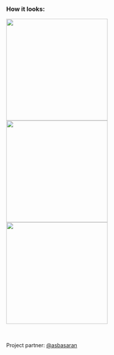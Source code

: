 ### How it looks: ###

<p float="left">
  <img src="https://user-images.githubusercontent.com/23009545/57943884-e49b4f80-78dd-11e9-8b3a-5396478d510b.png" width="270" />
  <img src="https://user-images.githubusercontent.com/23009545/57944010-4c519a80-78de-11e9-88b7-45ac48da4503.png" width="270" />
  <img src="https://user-images.githubusercontent.com/23009545/57944008-4bb90400-78de-11e9-8851-556449510e78.png" width="270" />
</p>

<br><br>
Project partner: [@asbasaran](https://github.com/asbasaran/)
